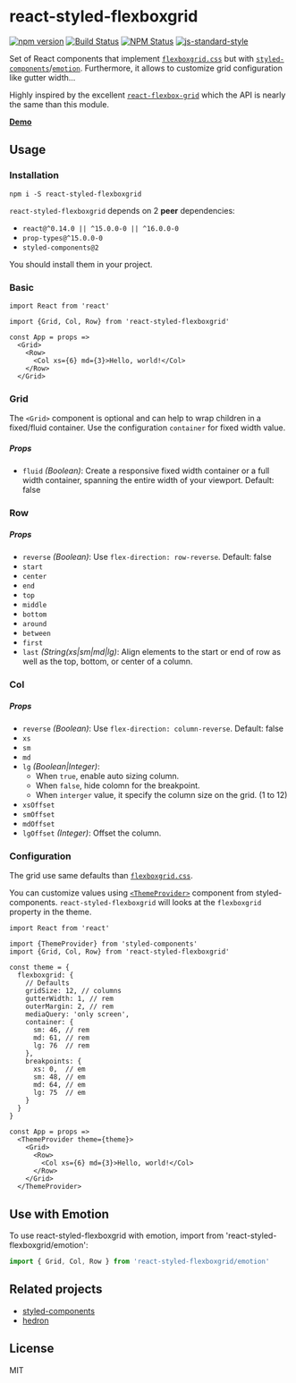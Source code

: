 # react-styled-flexboxgrid

[![npm version](https://badge.fury.io/js/react-styled-flexboxgrid.svg)](https://badge.fury.io/js/react-styled-flexboxgrid)
[![Build Status](https://travis-ci.org/LoicMahieu/react-styled-flexboxgrid.svg?branch=master)](https://travis-ci.org/LoicMahieu/react-styled-flexboxgrid)
[![NPM Status](http://img.shields.io/npm/dm/react-styled-flexboxgrid.svg?style=flat-square)](https://www.npmjs.org/package/react-styled-flexboxgrid)
[![js-standard-style](https://img.shields.io/badge/lint-standard-green.svg)](http://standardjs.com)


Set of React components that implement [`flexboxgrid.css`](https://github.com/kristoferjoseph/flexboxgrid) but with [`styled-components`](https://github.com/styled-components/styled-components)/[`emotion`](https://github.com/emotion-js/emotion). Furthermore, it allows to customize grid configuration like gutter width...

Highly inspired by the excellent [`react-flexbox-grid`](https://github.com/roylee0704/react-flexbox-grid) which the API is nearly the same than this module.

[**Demo**](https://loicmahieu.github.io/react-styled-flexboxgrid/demo/index.html)

## Usage

### Installation

```
npm i -S react-styled-flexboxgrid
```

`react-styled-flexboxgrid` depends on 2 **peer** dependencies:
- `react@^0.14.0 || ^15.0.0-0 || ^16.0.0-0`
- `prop-types@^15.0.0-0`
- `styled-components@2`

You should install them in your project.

### Basic

```JSX
import React from 'react'

import {Grid, Col, Row} from 'react-styled-flexboxgrid'

const App = props =>
  <Grid>
    <Row>
      <Col xs={6} md={3}>Hello, world!</Col>
    </Row>
  </Grid>
```

### Grid

The `<Grid>` component is optional and can help to wrap children in a fixed/fluid container. Use the configuration `container` for fixed width value.

##### Props

- `fluid` _(Boolean)_: Create a responsive fixed width container or a full width container, spanning the entire width of your viewport. Default: false


### Row

##### Props

- `reverse` _(Boolean)_: Use `flex-direction: row-reverse`. Default: false
- `start`
- `center`
- `end`
- `top`
- `middle`
- `bottom`
- `around`
- `between`
- `first`
- `last` _(String(xs|sm|md|lg)_: Align elements to the start or end of row as well as the top, bottom, or center of a column.


### Col

##### Props

- `reverse` _(Boolean)_: Use `flex-direction: column-reverse`. Default: false
- `xs`
- `sm`
- `md`
- `lg` _(Boolean|Integer)_:
  * When `true`, enable auto sizing column.
  * When `false`, hide colomn for the breakpoint.
  * When `interger` value, it specify the column size on the grid. (1 to 12)
- `xsOffset`
- `smOffset`
- `mdOffset`
- `lgOffset` _(Integer)_: Offset the column.


### Configuration

The grid use same defaults than [`flexboxgrid.css`](https://github.com/kristoferjoseph/flexboxgrid).

You can customize values using [`<ThemeProvider>`](https://github.com/styled-components/styled-components#theming) component from styled-components.
`react-styled-flexboxgrid` will looks at the `flexboxgrid` property in the theme.

```JSX
import React from 'react'

import {ThemeProvider} from 'styled-components'
import {Grid, Col, Row} from 'react-styled-flexboxgrid'

const theme = {
  flexboxgrid: {
    // Defaults
    gridSize: 12, // columns
    gutterWidth: 1, // rem
    outerMargin: 2, // rem
    mediaQuery: 'only screen',
    container: {
      sm: 46, // rem
      md: 61, // rem
      lg: 76  // rem
    },
    breakpoints: {
      xs: 0,  // em
      sm: 48, // em
      md: 64, // em
      lg: 75  // em
    }
  }
}

const App = props =>
  <ThemeProvider theme={theme}>
    <Grid>
      <Row>
        <Col xs={6} md={3}>Hello, world!</Col>
      </Row>
    </Grid>
  </ThemeProvider>
```

## Use with Emotion
To use react-styled-flexboxgrid with emotion, import from 'react-styled-flexboxgrid/emotion':

```jsx
import { Grid, Col, Row } from 'react-styled-flexboxgrid/emotion'
```

## Related projects

- [styled-components](https://github.com/styled-components/styled-components)
- [hedron](https://github.com/JSBros/hedron)

## License

MIT
